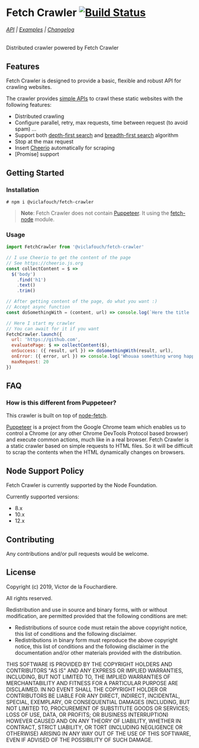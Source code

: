# Fetch Crawler [![Build Status](https://travis-ci.com/viclafouch/Fetch-Crawler.svg?branch=master)](https://travis-ci.com/viclafouch/Fetch-Crawler)

###### [API](https://github.com/viclafouch/Fetch-Crawler/blob/master/docs/API.md) | [Examples](https://github.com/viclafouch/Fetch-Crawler/tree/master/examples) | [Changelog](https://github.com/viclafouch/Fetch-Crawler/blob/master/docs/CHANGELOG.md)

Distributed crawler powered by Fetch Crawler

## Features

Fetch Crawler is designed to provide a basic, flexible and robust API for crawling websites.

The crawler provides [simple APIs](#api-reference) to crawl these static websites with the following features:

* Distributed crawling
* Configure parallel, retry, max requests, time between request (to avoid spam) ...
* Support both [depth-first search](https://en.wikipedia.org/wiki/Depth-first_search) and [breadth-first search](https://en.wikipedia.org/wiki/Breadth-first_search) algorithm
* Stop at the max request
* Insert [Cheerio](https://cheerio.js.org/) automatically for scraping
* [Promise] support

## Getting Started

### Installation

```
# npm i @viclafouch/fetch-crawler
```

> **Note**: Fetch Crawler does not contain [Puppeteer](https://github.com/GoogleChrome/puppeteer). It using the [fetch-node](https://www.npmjs.com/package/node-fetch) module.

### Usage

```js
import FetchCrawler from '@viclafouch/fetch-crawler'

// I use Cheerio to get the content of the page
// See https://cheerio.js.org
const collectContent = $ =>
  $('body')
    .find('h1')
    .text()
    .trim()

// After getting content of the page, do what you want :)
// Accept async function
const doSomethingWith = (content, url) => console.log(`Here the title '${content}' from ${url}`)

// Here I start my crawler
// You can await for it if you want
FetchCrawler.launch({
  url: 'https://github.com',
  evaluatePage: $ => collectContent($),
  onSuccess: ({ result, url }) => doSomethingWith(result, url),
  onError: ({ error, url }) => console.log('Whouaa something wrong happened :('))
  maxRequest: 20
})
```

## FAQ

### How is this different from Puppeteer?

This crawler is built on top of [node-fetch](https://www.npmjs.com/package/node-fetch).

[Puppeteer](https://github.com/GoogleChrome/puppeteer) is a project from the Google Chrome team which enables us to control a Chrome (or any other Chrome DevTools Protocol based browser) and execute common actions, much like in a real browser. Fetch Crawler is a static crawler based on simple requests to HTML files. So it will be difficult to scrap the contents when the HTML dynamically changes on browsers.

## Node Support Policy

Fetch Crawler is currently supported by the Node Foundation.

Currently supported versions:

- 8.x
- 10.x
- 12.x

## Contributing

Any contributions and/or pull requests would be welcome.

## License

Copyright (c) 2019, Victor de la Fouchardiere.

All rights reserved.

Redistribution and use in source and binary forms, with or without modification,
are permitted provided that the following conditions are met:

* Redistributions of source code must retain the above copyright notice, this
  list of conditions and the following disclaimer.
* Redistributions in binary form must reproduce the above copyright notice, this
  list of conditions and the following disclaimer in the documentation and/or
  other materials provided with the distribution.

THIS SOFTWARE IS PROVIDED BY THE COPYRIGHT HOLDERS AND CONTRIBUTORS "AS IS" AND
ANY EXPRESS OR IMPLIED WARRANTIES, INCLUDING, BUT NOT LIMITED TO, THE IMPLIED
WARRANTIES OF MERCHANTABILITY AND FITNESS FOR A PARTICULAR PURPOSE ARE
DISCLAIMED. IN NO EVENT SHALL THE COPYRIGHT HOLDER OR CONTRIBUTORS BE LIABLE FOR
ANY DIRECT, INDIRECT, INCIDENTAL, SPECIAL, EXEMPLARY, OR CONSEQUENTIAL DAMAGES
(INCLUDING, BUT NOT LIMITED TO, PROCUREMENT OF SUBSTITUTE GOODS OR SERVICES;
LOSS OF USE, DATA, OR PROFITS; OR BUSINESS INTERRUPTION) HOWEVER CAUSED AND ON
ANY THEORY OF LIABILITY, WHETHER IN CONTRACT, STRICT LIABILITY, OR TORT
(INCLUDING NEGLIGENCE OR OTHERWISE) ARISING IN ANY WAY OUT OF THE USE OF THIS
SOFTWARE, EVEN IF ADVISED OF THE POSSIBILITY OF SUCH DAMAGE.
